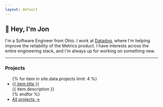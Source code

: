 ```yaml
---
layout: default
---
```


<h2 class="mt-8 mb-1 font-serif text-xl">👋 Hey, I'm Jon</h2>

<p class="my-3 home-intro">I'm a Software Engineer from Ohio. I work at <a href="https://datadoghq.com" class="text-indigo-600 hover:underline">Datadog</a>, where I'm helping improve the reliability of the Metrics product. I have interests across the entire engineering stack, and I'm always up for working on something new.</p>

<hr class="my-7">

<h3 class="mt-2 mb-5 font-bold font-serif text-xl">Projects</h3>

<ul>
  {% for item in site.data.projects limit: 4 %}
    <li class="flex justify-between items-center my-3 flex-wrap sm:flex-nowrap">
      <a class="text-indigo-600 basis-full sm:basis-auto hover:underline" href="{{ item.link }}">{{ item.title }}</a>
      <div class="text-sm text-slate-600">{{ item.description }}</div>
    </li>
  {% endfor %}

  <li class="flex justify-between items-center my-3">
    <a class="text-indigo-600 hover:underline" href="/projects">All projects →</a>
  </li>
</ul>
